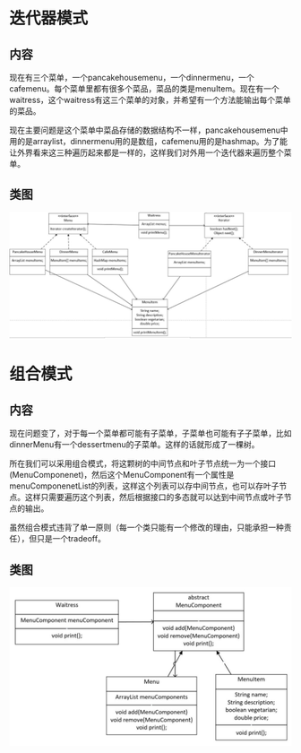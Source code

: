# 迭代器模式

## 内容

现在有三个菜单，一个pancakehousemenu，一个dinnermenu，一个cafemenu。每个菜单里都有很多个菜品，菜品的类是menuItem。现在有一个waitress，这个waitress有这三个菜单的对象，并希望有一个方法能输出每个菜单的菜品。

现在主要问题是这个菜单中菜品存储的数据结构不一样，pancakehousemenu中用的是arraylist，dinnermenu用的是数组，cafemenu用的是hashmap。为了能让外界看来这三种遍历起来都是一样的，这样我们对外用一个迭代器来遍历整个菜单。

## 类图

![SharedScreenshot](./img/SharedScreenshot.jpg)



# 组合模式

## 内容

现在问题变了，对于每一个菜单都可能有子菜单，子菜单也可能有子子菜单，比如dinnerMenu有一个dessertmenu的子菜单。这样的话就形成了一棵树。

所在我们可以采用组合模式，将这颗树的中间节点和叶子节点统一为一个接口(MenuComponenet)，然后这个MenuComponent有一个属性是menuComponenetList的列表，这样这个列表可以存中间节点，也可以存叶子节点。这样只需要遍历这个列表，然后根据接口的多态就可以达到中间节点或叶子节点的输出。

虽然组合模式违背了单一原则（每一个类只能有一个修改的理由，只能承担一种责任），但只是一个tradeoff。

## 类图

<img src="./img/SharedScreenshot2.jpg" alt="SharedScreenshot" style="zoom:80%;" />
